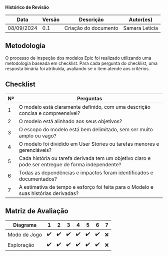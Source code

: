 **Histórico de Revisão**

| Data   | Versão  | Descrição | Autor(es)|
| --- | --- | --- | --- |
| 08/09/2024 | 0.1 | Criação do documento | Samara Letícia |


## Metodologia
O processo de inspeção dos modelos Epic foi realizado utilizando uma metodologia baseada em checklist. Para cada pergunta do checklist, uma resposta binária foi atribuída, avaliando se o item atende aos critérios.

## Checklist
| Nº  | Perguntas                                                                                |
|-----|---------|
| 1   | O modelo está claramente definido, com uma descrição concisa e compreensível?           |
| 2   | O modelo está alinhado aos seus objetivos?       |
| 3   | O escopo do modelo está bem delimitado, sem ser muito amplo ou vago?     |
| 4   | O modelo foi dividido em User Stories ou tarefas menores e gerenciáveis?                    |
| 5   | Cada história ou tarefa derivada tem um objetivo claro e pode ser entregue de forma independente?      |
| 6   | Todas as dependências e impactos foram identificados e documentados?      |
| 7   |  A estimativa de tempo e esforço foi feita para o Modelo e suas histórias derivadas?      |



## Matriz de Avaliação
|   Diagrama | 1  | 2  | 3  | 4  | 5  | 6  | 7  |
|---------|----|----|----|----|----|----|----|
| Modo de Jogo  | ✔️  | ✔️  | ✔️  | ✔️  | ✔️  | ✔️  | ❌  |
| Exploração  | ✔️  | ✔️  | ✔️  | ✔️  | ✔️  | ✔️  | ❌  | 